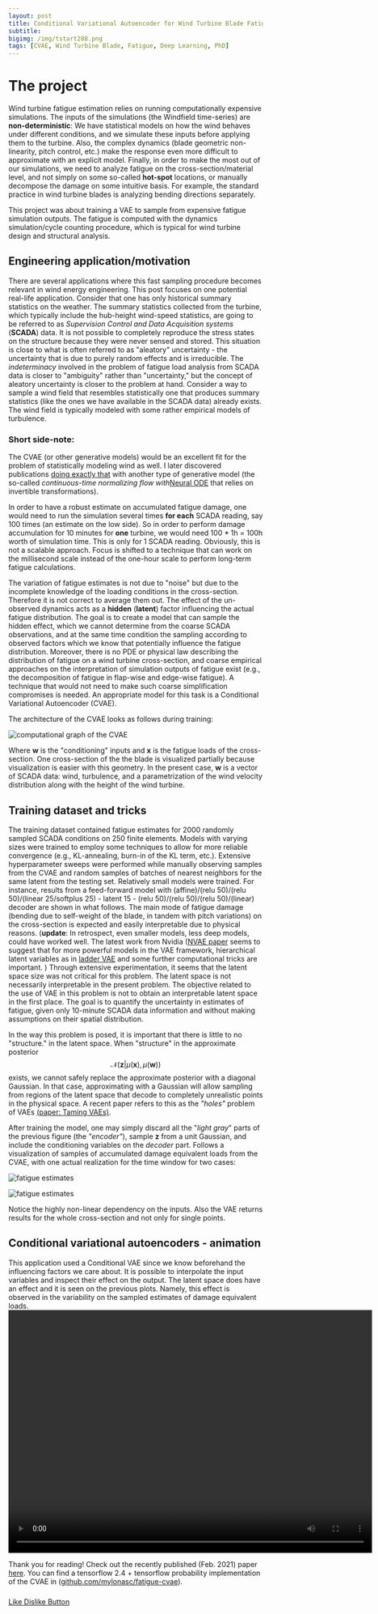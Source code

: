 ```yaml
---
layout: post
title: Conditional Variational Autoencoder for Wind Turbine Blade Fatigue Damage Estimation
subtitle: 
bigimg: /img/tstart288.png
tags: [CVAE, Wind Turbine Blade, Fatigue, Deep Learning, PhD]
---
```

# The project

Wind turbine fatigue estimation relies on running computationally expensive simulations. 
The inputs of the simulations (the Windfield time-series) are **non-deterministic**: We have statistical models on how the wind 
behaves under different conditions, and we simulate these inputs before applying them to the turbine.
Also, the complex dynamics (blade geometric non-linearity, pitch control, etc.) make the response even more difficult to approximate with an explicit model.
Finally, in order to make the most out of our simulations, we need to analyze fatigue on the cross-section/material level, and not simply on some so-called **hot-spot** locations, or manually decompose the damage on some intuitive basis. For example, the standard practice in wind turbine blades is analyzing bending directions separately.

This project was about training a VAE to sample from expensive fatigue simulation outputs. The fatigue is computed with the dynamics simulation/cycle counting procedure, which is typical for wind turbine design and structural analysis.

## Engineering application/motivation
There are several applications where this fast sampling procedure becomes relevant in wind energy engineering. This post focuses on one potential real-life application. 
Consider that one has only historical summary statistics on the weather. 
The summary statistics collected from the turbine, which typically include the hub-height wind-speed statistics, 
are going to be referred to as *Supervision Control and Data Acquisition systems* (**SCADA**) data.
It is not possible to completely reproduce the stress states on the structure because they were never sensed and stored.
 This situation is close to what is often referred to as "aleatory" uncertainty - the uncertainty that is due to purely random effects and is irreducible. The *indeterminacy* involved in the problem of fatigue load analysis from SCADA data is closer to "ambiguity" rather than "uncertainty," but the concept of aleatory uncertainty is closer to the problem at hand. Consider a way to sample a wind field that 
resembles statistically one that produces summary statistics (like the ones we have available in the SCADA data) already exists. 
The wind field is typically modeled with some rather empirical models of turbulence.

### Short side-note:
 The CVAE (or other generative models) would be an excellent fit for the problem of statistically modeling wind as well.
 I later discovered publications [doing exactly that](https://arxiv.org/pdf/1911.05180.pdf) with another type of generative model (the so-called *continuous-time normalizing flow with*[Neural ODE](https://arxiv.org/abs/1806.07366) that relies on invertible transformations). 

In order to have a robust estimate on accumulated fatigue damage, one would need to run the simulation several times **for each** SCADA reading, say 100 times (an estimate on the low side).
So in order to perform damage accumulation for 10 minutes for **one** turbine, we would need 100 * 1h = 100h worth of simulation time. This is only for 1 SCADA reading.
Obviously, this is not a scalable approach. Focus is shifted to a technique that can work on the millisecond scale instead of the one-hour scale to perform long-term fatigue calculations.

The variation of fatigue estimates is not due to "noise" but due to the incomplete knowledge of the loading conditions in the cross-section. Therefore it is not correct to average them out. 
The effect of the un-observed dynamics acts as a **hidden** (**latent**) factor influencing the actual fatigue distribution. The goal is to create a model that can sample the hidden effect, which we cannot determine from the coarse SCADA observations, and at the same time condition the sampling according to observed factors which we know that potentially influence the fatigue distribution. Moreover, there is no PDE or physical law describing the distribution of fatigue on a wind turbine cross-section, and coarse empirical approaches on the interpretation of simulation outputs of fatigue exist (e.g., the decomposition of fatigue in flap-wise and edge-wise fatigue). A technique that would not need to make such coarse simplification compromises is needed. An appropriate model for this task is a Conditional Variational Autoencoder (CVAE).

The architecture of the CVAE looks as follows during training:

![computational graph of the CVAE](/img/cvaesvg.png)

Where **w** is the "conditioning" inputs and **x** is the fatigue loads of the cross-section. One cross-section of the 
the blade is visualized partially because visualization is easier with this geometry.
In the present case, **w** is a vector of SCADA data: wind, turbulence, and a parametrization of the wind velocity distribution along with the height of the wind turbine.

## Training dataset and tricks
The training dataset contained fatigue estimates for 2000 randomly sampled SCADA conditions on 250 finite elements. 
Models with varying sizes were trained to employ some techniques to allow for more reliable convergence (e.g., KL-annealing, burn-in of the KL term, etc.).
Extensive hyperparameter sweeps were performed while manually observing samples from the CVAE and random samples of batches of nearest neighbors for the same latent from the testing set.
Relatively small models were trained. For instance, results from a feed-forward model with (affine)/(relu 50)/(relu 50)/(linear 25/softplus 25) - latent 15 - (relu 50)/(relu 50)/(relu 50)/(linear) decoder are shown in what follows. The main mode of fatigue damage (bending due to self-weight of the blade, in tandem with pitch variations) on the cross-section is expected and easily interpretable due to physical reasons. (**update**: In retrospect, even smaller models, less deep models, could have worked well. The latest work from Nvidia ([NVAE paper](https://papers.nips.cc/paper/2020/hash/e3b21256183cf7c2c7a66be163579d37-Abstract.html) seems to suggest that for more powerful models in the VAE framework, hierarchical latent variables as in [ladder VAE](https://arxiv.org/pdf/1602.02282) and some further computational tricks are important. ) 
Through extensive experimentation, it seems that the latent space size was not critical for this problem. The latent space is not necessarily interpretable in the present problem.
The objective related to the use of VAE in this problem is not to obtain an interpretable latent space in the first place. The goal is to quantify the uncertainty in estimates of fatigue, given only 10-minute SCADA data information and without making assumptions on their spatial distribution.

In the way this problem is posed, it is important that there is little to no "structure."
 in the latent space. When "structure" in the approximate posterior 
$$ \mathcal{N}(\mathbf{z}|\mu(\mathbf{x}),\mu(\mathbf{w})) $$ exists, we cannot safely replace the approximate 
posterior with a diagonal Gaussian. In that case, approximating with a Gaussian will allow sampling from regions of the latent space that
decode to completely unrealistic points in the physical space. A recent paper refers to this as the *"holes"* problem of VAEs [(paper: Taming VAEs)](https://arxiv.org/abs/1810.00597).

After training the model, one may simply discard all the "*light gray*" parts of the previous figure (the *"encoder"*), sample **z** from a unit Gaussian, and include the conditioning variables on the *decoder* part. Follows a visualization of samples of accumulated damage
equivalent loads from the CVAE, with one actual realization for the time window for two cases:

![fatigue estimates](/img/tstart288.png)

![fatigue estimates](/img/tstart1200.png)


Notice the highly non-linear dependency on the inputs. Also the VAE returns results for the whole cross-section and not only for single points. 

## Conditional variational autoencoders - animation
This application used a Conditional VAE since we know beforehand the influencing factors we care about. It is possible to interpolate the input variables and inspect their effect on the output.
The latent space does have an effect and it is seen on the previous plots. Namely, this effect is observed in the variability on the sampled estimates of damage equivalent loads.
<video width="720" height="480" controls="controls">
  <source src="/img/conditional_VAE_for_wind_turbine_blade_Fatigue.mp4" type="video/mp4">
</video>

Thank you for reading! Check out the recently published (Feb. 2021) paper [here](https://onlinelibrary.wiley.com/doi/full/10.1002/we.2621). You can find a tensorflow 2.4 + tensorflow probability implementation of the CVAE in ([github.com/mylonasc/fatigue-cvae](https://github.com/mylonasc/fatigue-cvae)).
<h3></h3><!-- Start BawkBox Code--><script data-sil-id="6035572a3c0d090013685d60">var loadWidget = function() { var d = document, w = window, l = window.location,p = l.protocol == "file:" ? "http://" : "//"; if (!w.WS) w.WS = {}; c = w.WS; var m=function(t, o){ var e = d.getElementsByTagName("script"); e=e[e.length-1]; var n = d.createElement(t); if (t=="script") {n.async=true;} for (k in o) n[k] = o[k]; e.parentNode.insertBefore(n, e)}; m("script", { src: p + "bawkbox.com/widget/like-dislike/6035572a3c0d090013685d60?page=" +encodeURIComponent(l+''), type: 'text/javascript' }); c.load_net = m; }; if(window.Squarespace){ document.addEventListener('DOMContentLoaded', loadWidget); setTimeOut(function(){ document.addEventListener('DOMContentLoaded', loadWidget); }, 3000) } else { loadWidget() } </script><div class="sil-widget-like-dislike sil-widget" id="sil-widget-6035572a3c0d090013685d60"><a href="//bawkbox.com/install/like-dislike">Like Dislike Button</a></div><!-- End BawkBox Code-->



[//]: # " # Variational Autoencoders"
[//]: # "Variational techniques in statistics have been around for some time. Relatively recently"
